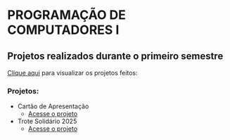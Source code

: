 # PROGRAMAÇÃO DE COMPUTADORES I
## Projetos realizados durante o primeiro semestre 

[Clique aqui](https://telinii.github.io/ProgComp1-23.04-/) para visualizar os projetos feitos:

### Projetos:
- Cartão de Apresentação
  - [Acesse o projeto](https://telinii.github.io/ProgComp1-23.04-/Cartao/index.html)
- Trote Solidário 2025
   - [Acesse o projeto](https://iccarvalho.github.io/ProgComp1/trote/index.html)
